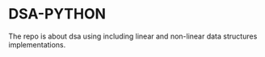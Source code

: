 # DSA-PYTHON
The repo is about dsa using including linear and non-linear data structures implementations.



